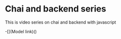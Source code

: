# Chai and backend series

This is video series on chai and backend with javascript

-[](Model link)()

